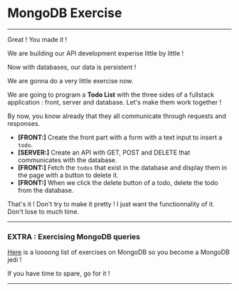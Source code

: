 # MongoDB Exercise

---

Great ! You made it !

We are building our API development experise little by little !

Now with databases, our data is persistent !

We are gonna do a very little exercise now.

We are going to program a **Todo List** with the three sides of a fullstack application : front, server and database. Let's make them work together !

By now, you know already that they all communicate through requests and responses.

- **[FRONT:]** Create the front part with a form with a text input to insert a `todo`.
- **[SERVER:]** Create an API with GET, POST and DELETE that communicates with the database.
- **[FRONT:]** Fetch the `todos` that exist in the database and display them in the page with a button to delete it.
- **[FRONT:]** When we click the delete button of a todo, delete the todo from the database.

That's it !
Don't try to make it pretty !
I just want the functionnality of it. Don't lose to much time.

---

### EXTRA : Exercising MongoDB queries

[Here](https://www.w3resource.com/mongodb-exercises/) is a loooong list of exercises on MongoDB so you become a MongoDB jedi !

If you have time to spare, go for it !

---
